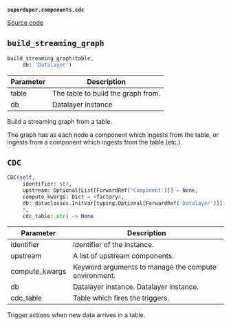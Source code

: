 **`superduper.components.cdc`** 

[Source code](https://github.com/superduper-io/superduper/blob/main/superduper/components/cdc.py)

## `build_streaming_graph` 

```python
build_streaming_graph(table,
     db: 'Datalayer')
```
| Parameter | Description |
|-----------|-------------|
| table | The table to build the graph from. |
| db | Datalayer instance |

Build a streaming graph from a table.

The graph has as each node a component which
ingests from the table, or ingests from
a component which ingests from the table (etc.).

## `CDC` 

```python
CDC(self,
     identifier: str,
     upstream: Optional[List[ForwardRef('Component')]] = None,
     compute_kwargs: Dict = <factory>,
     db: dataclasses.InitVar[typing.Optional[ForwardRef('Datalayer')]] = None,
     *,
     cdc_table: str) -> None
```
| Parameter | Description |
|-----------|-------------|
| identifier | Identifier of the instance. |
| upstream | A list of upstream components. |
| compute_kwargs | Keyword arguments to manage the compute environment. |
| db | Datalayer instance. Datalayer instance. |
| cdc_table | Table which fires the triggers. |

Trigger actions when new data arrives in a table.

